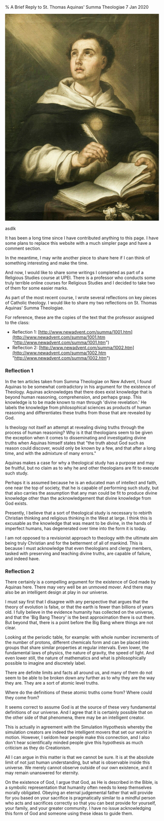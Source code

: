 % A Brief Reply to St. Thomas Aquinas' Summa Theologiae
7 Jan 2020

![](./images/stthomas.jpg)

asdlk

It has been a long time since I have contributed anything to this page. I have some plans to replace this website with a much simpler page and have a comment section.

In the meantime, I may write another piece to share here if I can think of something interesting and make the time.

And now, I would like to share some writings I completed as part of a Religious Studies course at UPEI. There is a professor who conducts some truly terrible online courses for Religious Studies and I decided to take two of them for some easier marks.

As part of the most recent course, I wrote several reflections on key pieces of Catholic theology. I would like to share my two reflections on St. Thomas Aquinas' Summa Theologiae.

For reference, these are the copies of the text that the professor assigned to the class:

* Reflection 1: [http://www.newadvent.com/summa/1001.htm](http://www.newadvent.com/summa/1001.htm "http://www.newadvent.com/summa/1001.htm")
* Reflection 2: [http://www.newadvent.com/summa/1002.htm](http://www.newadvent.com/summa/1002.htm "http://www.newadvent.com/summa/1002.htm")

### Reflection 1

In the ten articles taken from Summa Theologiae on New Advent, I found Aquinas to be somewhat contradictory in his argument for the existence of Theology. Aquinas acknowledges that there does exist knowledge that is beyond human reasoning, comprehension, and perhaps grasp. This knowledge is to be made known to man through 'divine revelation.' He labels the knowledge from philosophical sciences as products of human reasoning and differentiates these truths from those that are revealed by God. 

Is theology not itself an attempt at revealing diving truths through the process of human reasoning? Why is it that theologians seem to be given the exception when it comes to disseminating and investigating divine truths when Aquinas himself states that "the truth about God such as reason could discover, would only be known by a few, and that after a long time, and with the admixture of many errors."

Aquinas makes a case for why a theological study has a purpose and may be fruitful, but no claim as to why he and other theologians are fit to execute such study.

Perhaps it is assumed because he is an educated man of intellect and faith, one near the top of society, that he is capable of performing such study, but that also carries the assumption that any man could be fit to produce divine knowledge other than the acknowledgement that divine knowledge from God exists.

Presently, I believe that a sort of theological study is necessary to rebirth Christian thinking and religious thinking in the West at large. I think this is excusable as the knowledge that was meant to be divine, in the hands of imperfect humans, has degenerated over time into the form it is today. 

I am not opposed to a revisionist approach to theology with the ultimate aim being truly Christian and for the betterment of all of mankind. This is because I must acknowledge that even theologians and clergy members, tasked with preserving and teaching divine truths, are capable of failure, and indeed have.

### Reflection 2

There certainly is a compelling argument for the existence of God made by Aquinas here. There may very well be an unmoved mover. And there may also be an intelligent design at play in our universe.

I must say first that I disagree with any perspective that argues that the theory of evolution is false, or that the earth is fewer than billions of years old. I fully believe in the evidence humanity has collected on the universe, and that the 'Big Bang Theory' is the best approximation there is out there. But beyond that, there is a point before the Big Bang where things are not clear.

Looking at the periodic table, for example: with whole number increments of the number of protons, different chemicals form and can be placed into groups that share similar properties at regular intervals. Even lower, the fundamental laws of physics, the nature of gravity, the speed of light. And even lower still, the nature of mathematics and what is philosophically possible to imagine and discretely label.

There are definite limits and facts all around us, and many of them do not seem to be able to be broken down any further as to why they are the way they are. They are a sort of atomic level truths.

Where do the definitions of these atomic truths come from? Where could they come from?

It seems correct to assume God is at the source of these very fundamental definitions of our universe. And I agree that it is certainly possible that on the other side of that phenomena, there may be an intelligent creator. 

This is actually in agreement with the Simulation Hypothesis whereby the simulation creators are indeed the intelligent movers that set our world in motion. However, I seldom hear people make this connection, and I also don't hear scientifically minded people give this hypothesis as much criticism as they do Creationism.

All I can argue in this matter is that we cannot be sure. It is at the absolute limit of not just human understanding, but what is observable inside this universe. We merely cannot observe outside of our own existence, and it may remain unanswered for eternity.

On the existence of God, I argue that God, as He is described in the Bible, is a symbolic representation that humanity often needs to keep themselves morally obligated. Obeying an eternal judgemental father that will provide for you based on your sacrifice is pragmatically similar to a mindful person who acts and sacrifices correctly so that you can best provide for yourself, your family, and your greater community. I have no issue acknowledging this form of God and someone using these ideas to guide them.
